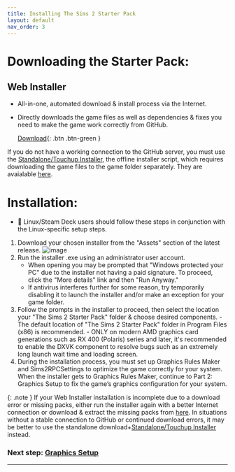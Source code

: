 ```yaml
---
title: Installing The Sims 2 Starter Pack
layout: default
nav_order: 3
---
```


# Downloading the Starter Pack:
## Web Installer
   - All-in-one, automated download & install process via the Internet.
   - Directly downloads the game files as well as dependencies & fixes you need to make the game work correctly from GitHub.

     [Download](https://github.com/voicemxil/ts2-starter-pack/releases/latest){: .btn .btn-green }

If you do not have a working connection to the GitHub server, you must use the [Standalone/Touchup Installer](/standalone), the offline installer script, which requires downloading the game files to the game folder separately. They are avaialable [here](https://github.com/mintalien/The-Puppets-2-Definitive-Edition/releases/tag/v12).

# Installation:
   - 🐧 Linux/Steam Deck users should follow these steps in conjunction with the Linux-specific setup steps.
   1. Download your chosen installer from the "Assets" section of the latest release.
      ![image](https://github.com/user-attachments/assets/09af425a-e4e2-4aca-af67-eeb890c40fe6)
   3. Run the installer .exe using an administrator user account.
      - When opening you may be prompted that "Windows protected your PC" due to the installer not having a paid signature. To proceed, click the "More details" link and then "Run Anyway."
      - If antivirus interferes further for some reason, try temporarily disabling it to launch the installer and/or make an exception for your game folder.
   1. Follow the prompts in the installer to proceed, then select the location your "The Sims 2 Starter Pack" folder & choose desired components.
     - The default location of "The Sims 2 Starter Pack" folder in Program Files (x86) is recommended. 
     - ONLY on modern AMD graphics card generations such as RX 400 (Polaris) series and later, it's recommended to enable the DXVK component to resolve bugs such as an extremely long launch wait time and loading screen.
  1. During the installation process, you must set up Graphics Rules Maker and Sims2RPCSettings to optimize the game correctly for your system. When the installer gets to Graphics Rules Maker, continue to Part 2: Graphics Setup to fix the game’s graphics configuration for your system.

{: .note }
If your Web Installer installation is incomplete due to a download error or missing packs, either run the installer again with a better Internet connection or download & extract the missing packs from [here](https://github.com/mintalien/The-Puppets-2-Definitive-Edition/releases/v12). In situations without a stable connection to GitHub or continued download errors, it may be better to use the standalone download+[Standalone/Touchup Installer](/standalone) instead.

### Next step: [Graphics Setup](/TS2-Starter-Pack/graphics-setup)

---

